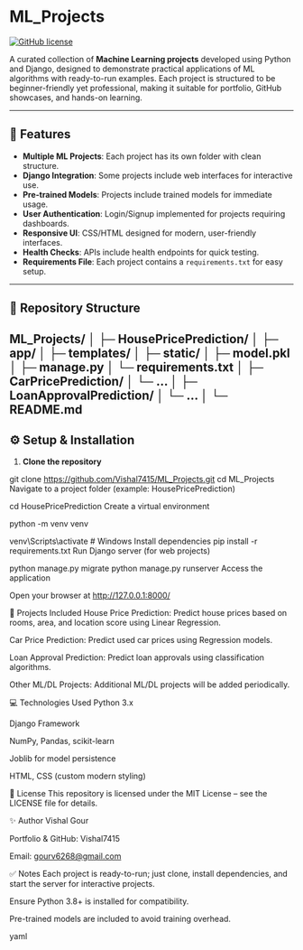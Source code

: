 # ML_Projects

[![GitHub license](https://img.shields.io/badge/license-MIT-blue.svg)](LICENSE)

A curated collection of **Machine Learning projects** developed using Python and Django, designed to demonstrate practical applications of ML algorithms with ready-to-run examples. Each project is structured to be beginner-friendly yet professional, making it suitable for portfolio, GitHub showcases, and hands-on learning.

---

## 🔹 Features

- **Multiple ML Projects**: Each project has its own folder with clean structure.
- **Django Integration**: Some projects include web interfaces for interactive use.
- **Pre-trained Models**: Projects include trained models for immediate usage.
- **User Authentication**: Login/Signup implemented for projects requiring dashboards.
- **Responsive UI**: CSS/HTML designed for modern, user-friendly interfaces.
- **Health Checks**: APIs include health endpoints for quick testing.
- **Requirements File**: Each project contains a `requirements.txt` for easy setup.

---

## 📁 Repository Structure

ML_Projects/
│
├─ HousePricePrediction/
│ ├─ app/
│ ├─ templates/
│ ├─ static/
│ ├─ model.pkl
│ ├─ manage.py
│ └─ requirements.txt
│
├─ CarPricePrediction/
│ └─ ...
│
├─ LoanApprovalPrediction/
│ └─ ...
│
└─ README.md
---

## ⚙️ Setup & Installation

1. **Clone the repository**

git clone https://github.com/Vishal7415/ML_Projects.git
cd ML_Projects
Navigate to a project folder (example: HousePricePrediction)

cd HousePricePrediction
Create a virtual environment


python -m venv venv

venv\Scripts\activate       # Windows
Install dependencies
pip install -r requirements.txt
Run Django server (for web projects)

python manage.py migrate
python manage.py runserver
Access the application

Open your browser at http://127.0.0.1:8000/

📝 Projects Included
House Price Prediction: Predict house prices based on rooms, area, and location score using Linear Regression.

Car Price Prediction: Predict used car prices using Regression models.

Loan Approval Prediction: Predict loan approvals using classification algorithms.

Other ML/DL Projects: Additional ML/DL projects will be added periodically.

💻 Technologies Used
Python 3.x

Django Framework

NumPy, Pandas, scikit-learn

Joblib for model persistence

HTML, CSS (custom modern styling)

📌 License
This repository is licensed under the MIT License – see the LICENSE file for details.

✨ Author
Vishal Gour

Portfolio & GitHub: Vishal7415

Email: gourv6268@gmail.com

✅ Notes
Each project is ready-to-run; just clone, install dependencies, and start the server for interactive projects.

Ensure Python 3.8+ is installed for compatibility.

Pre-trained models are included to avoid training overhead.

yaml
